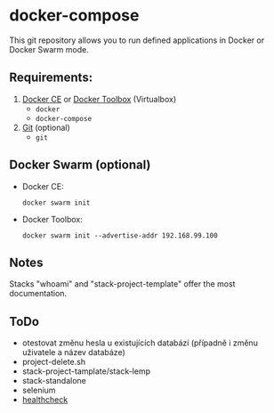 # docker-compose

This git repository allows you to run defined applications in Docker or Docker Swarm mode.

## Requirements:
1. [Docker CE](https://download.docker.com?target=_blank) or [Docker Toolbox](https://github.com/docker/toolbox/releases/?target=_blank) (Virtualbox)
    - `docker`
    - `docker-compose`
1. [Git](https://git-scm.com/?target=_blank) (optional)
    - `git`

## Docker Swarm (optional)

- Docker CE:

      docker swarm init

- Docker Toolbox:

      docker swarm init --advertise-addr 192.168.99.100

## Notes

Stacks "whoami" and "stack-project-template" offer the most documentation.

## ToDo

- otestovat změnu hesla u existujících databází (případně i změnu uživatele a název databáze)
- project-delete.sh
- stack-project-tamplate/stack-lemp
- stack-standalone
- selenium
- [healthcheck](https://docs.docker.com/engine/reference/builder/#healthcheck)